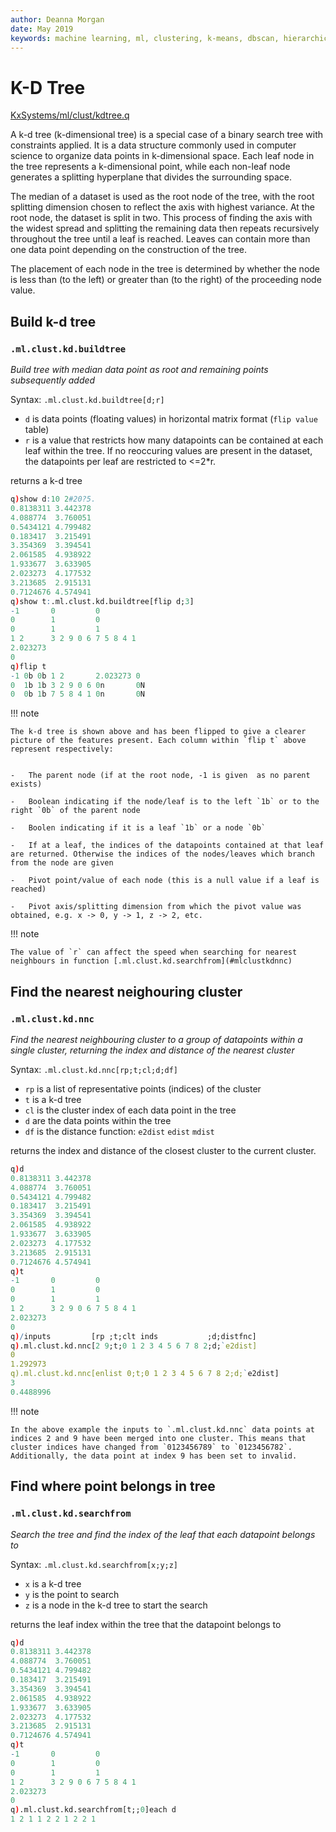 ```yaml
---
author: Deanna Morgan
date: May 2019
keywords: machine learning, ml, clustering, k-means, dbscan, hierarchical, cure
---
```


# <i class="fas fa-share-alt"></i> K-D Tree

<i class="fab fa-github"></i>
[KxSystems/ml/clust/kdtree.q](https://github.com/kxsystems/ml/clust/kdtree.q)

A k-d tree (k-dimensional tree) is a special case of a binary search tree with constraints applied. It is a data structure commonly used in computer science to organize data points in k-dimensional space. Each leaf node in the tree represents a k-dimensional point, while each non-leaf node generates a splitting hyperplane that divides the surrounding space.

The median of a dataset is used as the root node of the tree, with the root splitting dimension chosen to reflect the axis with highest variance. At the root node, the dataset is split in two. This process of finding the axis with the widest spread and splitting the remaining data then repeats recursively throughout the tree until a leaf is reached. Leaves can contain more than one data point depending on the construction of the tree.

The placement of each node in the tree is determined by whether the node is less than (to the left) or greater than (to the right) of the proceeding node value.

## Build k-d tree

### `.ml.clust.kd.buildtree`

_Build tree with median data point as root and remaining points subsequently added_

Syntax: `.ml.clust.kd.buildtree[d;r]`

-   `d` is data points (floating values) in horizontal matrix format (`flip value` table)
-   `r` is a value that restricts how many datapoints can be contained at each leaf within the tree. If no reoccuring values are present in the dataset, the datapoints per leaf are restricted to <=2*r. 

returns a k-d tree

```q
q)show d:10 2#20?5.
0.8138311 3.442378
4.088774  3.760051
0.5434121 4.799482
0.183417  3.215491
3.354369  3.394541
2.061585  4.938922
1.933677  3.633905
2.023273  4.177532
3.213685  2.915131
0.7124676 4.574941
q)show t:.ml.clust.kd.buildtree[flip d;3]
-1       0         0        
0        1         0        
0        1         1        
1 2      3 2 9 0 6 7 5 8 4 1
2.023273                    
0                           
q)flip t
-1 0b 0b 1 2       2.023273 0 
0  1b 1b 3 2 9 0 6 0n       0N
0  0b 1b 7 5 8 4 1 0n       0N
```

!!! note

	The k-d tree is shown above and has been flipped to give a clearer picture of the features present. Each column within `flip t` above represent respectively:


	-   The parent node (if at the root node, -1 is given  as no parent exists)
 
	-   Boolean indicating if the node/leaf is to the left `1b` or to the right `0b` of the parent node

	-   Boolen indicating if it is a leaf `1b` or a node `0b`

	-   If at a leaf, the indices of the datapoints contained at that leaf are returned. Otherwise the indices of the nodes/leaves which branch from the node are given 

	-   Pivot point/value of each node (this is a null value if a leaf is reached)

	-   Pivot axis/splitting dimension from which the pivot value was obtained, e.g. x -> 0, y -> 1, z -> 2, etc.


!!! note

	The value of `r` can affect the speed when searching for nearest neighbours in function [.ml.clust.kd.searchfrom](#mlclustkdnnc)


## Find the nearest neighouring cluster

### `.ml.clust.kd.nnc`

_Find the nearest neighbouring cluster to a group of datapoints within a single cluster, returning the index and distance of the nearest cluster_

Syntax: `.ml.clust.kd.nnc[rp;t;cl;d;df]`

-   `rp` is a list of representative points (indices) of the cluster
-   `t` is a k-d tree
-   `cl` is the cluster index of each data point in the tree
-   `d` are the data points within the tree
-   `df` is the distance function: `e2dist` `edist` `mdist`

returns the index and distance of the closest cluster to the current cluster.

```q
q)d
0.8138311 3.442378
4.088774  3.760051
0.5434121 4.799482
0.183417  3.215491
3.354369  3.394541
2.061585  4.938922
1.933677  3.633905
2.023273  4.177532
3.213685  2.915131
0.7124676 4.574941
q)t
-1       0         0        
0        1         0        
0        1         1        
1 2      3 2 9 0 6 7 5 8 4 1
2.023273                    
0          
q)/inputs         [rp ;t;clt inds           ;d;distfnc]
q).ml.clust.kd.nnc[2 9;t;0 1 2 3 4 5 6 7 8 2;d;`e2dist]
0
1.292973
q).ml.clust.kd.nnc[enlist 0;t;0 1 2 3 4 5 6 7 8 2;d;`e2dist]
3
0.4488996
```

!!! note

	In the above example the inputs to `.ml.clust.kd.nnc` data points at indices 2 and 9 have been merged into one cluster. This means that cluster indices have changed from `0123456789` to `0123456782`. Additionally, the data point at index 9 has been set to invalid.

## Find where point belongs in tree

### `.ml.clust.kd.searchfrom`

_Search the tree and find the index of the leaf that each datapoint belongs to_

Syntax: `.ml.clust.kd.searchfrom[x;y;z]`

-   `x` is a k-d tree
-   `y` is the point to search
-   `z` is a node in the k-d tree to start the search

returns the leaf index within the tree that the datapoint belongs to

```q
q)d
0.8138311 3.442378
4.088774  3.760051
0.5434121 4.799482
0.183417  3.215491
3.354369  3.394541
2.061585  4.938922
1.933677  3.633905
2.023273  4.177532
3.213685  2.915131
0.7124676 4.574941
q)t
-1       0         0
0        1         0
0        1         1
1 2      3 2 9 0 6 7 5 8 4 1
2.023273
0
q).ml.clust.kd.searchfrom[t;;0]each d
1 2 1 1 2 2 1 2 2 1
```
